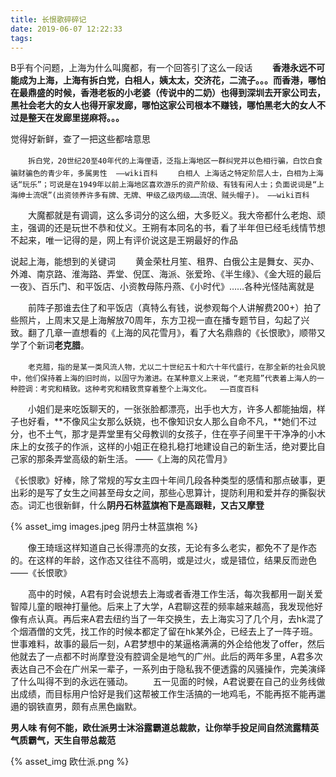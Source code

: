```yaml
---
title: 长恨歌碎碎记
date: 2019-06-07 12:22:33
tags:
---
```



B乎有个问题，上海为什么叫魔都，有一个回答引了这么一段话
　　**香港永远不可能成为上海，上海有拆白党，白相人，姨太太，交济花，二流子。。。而香港，哪怕在最鼎盛的时候，香港老板的小老婆（传说中的二奶）也得到深圳去开家公司去，黑社会老大的女人也得开家发廊，哪怕这家公司根本不赚钱，哪怕黑老大的女人不过是整天在发廊里搓麻将。。。**

觉得好新鲜，查了一把这些都啥意思

　　```拆白党，20世纪20至40年代的上海俚语，泛指上海地区一群纠党并以色相行骗，白饮白食骗财骗色的青少年，多属男性  ——wiki百科```
　　```白相人 上海话之特定阶层人士，白相为上海话“玩乐”；可说是在1949年以前上海地区喜欢游乐的资产阶级、有钱有闲人士；负面说词是“上海绅士流氓”(出资领养许多有牌、无牌、甲级乙级丙级……流氓、贼头帽子)。 ——wiki百科```

　　大魔都就是有调调，这么多词分的这么细，大多贬义。我大帝都什么老炮、顽主，强调的还是玩世不恭和仗义。王朔有本同名的书，看了半年但已经毛线情节想不起来，唯一记得的是，网上有评价说这是王朔最好的作品

说起上海，能想到的关键词
　　黄金荣杜月笙、租界、白俄公主是舞女、买办、外滩、南京路、淮海路、弄堂、倪匡、海派、张爱玲、《半生缘》、《金大班的最后一夜》、百乐门、和平饭店、小资教母陈丹燕、《小时代》……各种光怪陆离就是

　　前阵子那谁去住了和平饭店（真特么有钱，说参观每个人讲解费200+）拍了些照片，上周末又是上海解放70周年，东方卫视一直在播专题节目，勾起了兴致。翻了几章一直想看的《上海的风花雪月》，看了大名鼎鼎的《长恨歌》，顺带又学了个新词**老克腊**。

　　```老克腊，指的是某一类风流人物，尤以二十世纪五十和六十年代盛行，在那全新的社会风貌中，他们保持着上海的旧时尚，以固守为激进。在某种意义上来说，“老克腊”代表着上海人的一种腔调：考究和精致。这种考究和精致贯穿着整个上海文化。  ——百度百科```

　　小姐们是来吃饭聊天的，一张张脸都漂亮，出手也大方，许多人都能抽烟，样子也好看，**不像风尘女那么妖娆，也不像知识女人那么自命不凡，**她们不过分，也不土气，那才是弄堂里有父母教训的女孩子，住在亭子间里干干净净的小木床上的女孩子的作派，这样的小姐正在稳扎稳打地建设自己的新生活，绝对要比自己家的那条弄堂高级的新生活。 ——《上海的风花雪月》

《长恨歌》好棒，除了常规的写女主四十年间几段各种类型的感情和那点破事，更出彩的是写了女生之间甚至母女之间，那些心思算计，提防利用和爱并存的撕裂状态。词汇也很新鲜，什么**阴丹石林蓝旗袍下是高跟鞋，又古又摩登**

{% asset_img images.jpeg 阴丹士林蓝旗袍 %}


　　像王琦瑶这样知道自己长得漂亮的女孩，无论有多么老实，都免不了是作态的。在这样的年龄，这作态又往往不高明，或是过火，或是错位，结果反而逊色  ——《长恨歌》


　　高中的时候，A君有时会说想去上海或者香港工作生活，每次我都用一副关爱智障儿童的眼神打量他。后来上了大学，A君聊这茬的频率越来越高，我发现他好像有点认真。再后来A君去纽约当了一年交换生，去上海实习了几个月，去hk混了个烟酒僧的文凭，找工作的时候本都定了留在hk某外企，已经去上了一阵子班。世事难料，故事的最后一刻，A君梦想中的某逼格满满的外企给他发了offer，然后他就去了一点都不时尚摩登没有腔调全是地气的广州。此后的两年多里，A君多次表达自己不会在广州呆一辈子，一系列由于隐私我不便透露的风骚操作，完美演绎了什么叫得不到的永远在骚动。
　　五一见面的时候，A君说要在自己的业务线做出成绩，而目标用户恰好是我们这帮被工作生活搞的一地鸡毛，不能再抠不能再邋遢的钢铁直男，颇有点黑色幽默。

**男人味 有何不能，欧仕派男士沐浴露霸道总裁款，让你举手投足间自然流露精英气质霸气，天生自带总裁范**

{% asset_img 欧仕派.png %}



